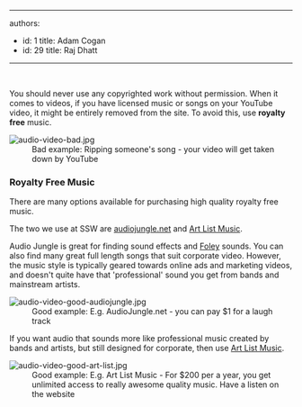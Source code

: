 

---
authors:
  - id: 1
    title: Adam Cogan
  - id: 29
    title: Raj Dhatt
---




<span class='intro'> ​<p>​You should never use any&#160;copyrighted work&#160;without permission. When it comes to videos,&#160;if you have licensed music or songs&#160;on your YouTube video, it might be entirely&#160;removed from the site. To avoid this, use <b>royalty free</b> music.​<br></p> </span>

<dl class="badImage"><dt>
      <img src="/PublishingImages/audio-video-bad.jpg" alt="audio-video-bad.jpg" />
   </dt><dd>Bad example&#58; Ripping someone's song - your video will get taken down by YouTube<br></dd></dl><h3 class="ssw15-rteElement-H3">Royalty Free Music​​​<br></h3><p>There are many options available for purchasing high quality royalty free music.​<br></p><p>The two we use at SSW are 
   <a href="https&#58;//audiojungle.net/" target="_blank">audiojungle.net</a> and <a href="http&#58;//www.art-list.io/%22%20%5ct%20%22_blank" target="_blank">Art List Music</a>.</p><p>Audio Jungle is great for finding sound effects and 
   <a href="https&#58;//en.wikipedia.org/wiki/Foley_%28filmmaking%29" target="_blank">Foley</a> sounds. You can also find many great full length songs that suit corporate video. However, the music style is typically geared towards online ads and marketing videos, and doesn't quite have that 'professional' sound you get from bands and mainstream artists.​​<br></p><dl class="goodImage"><dt>
      <img src="/PublishingImages/audio-video-good-audiojungle.jpg" alt="audio-video-good-audiojungle.jpg" />
   </dt><dd>​Good example&#58; E.g. AudioJungle.net - you can pay $1 for a laugh track​<br></dd></dl><p>If you want audio that sounds more like professional music created by bands and artists, but still designed for corporate, then use 
   <a href="http&#58;//www.art-list.io/" target="_blank">Art List Music​</a>.</p><dl class="goodImage"><dt>
      <img src="/PublishingImages/audio-video-good-art-list.jpg" alt="audio-video-good-art-list.jpg" />
   </dt><dd>Good example&#58; E.g. Art List Music -&#160;For $200 per a year, you get unlimited access to really awesome quality music. Have a listen on the website</dd></dl> ​<br>


